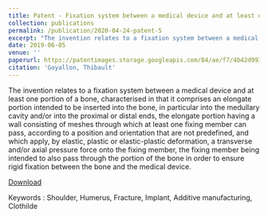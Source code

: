 ```yaml
---
title: Patent - Fixation system between a medical device and at least one portion of a bone 
collection: publications
permalink: /publication/2020-04-24-patent-5
excerpt: "The invention relates to a fixation system between a medical device and at least one portion of a bone, characterised in that it comprises an elongate portion intended to be inserted into the bone, in particular into the medullary cavity and/or into the proximal or distal ends, the elongate portion having a wall consisting of meshes through which at least one fixing member can pass, according to a position and orientation that are not predefined, and which apply, by elastic, plastic or elastic-plastic deformation, a transverse and/or axial pressure force onto the fixing member, the fixing member being intended to also pass through the portion of the bone in order to ensure rigid fixation between the bone and the medical device."
date: 2019-06-05
venue: ''
paperurl: https://patentimages.storage.googleapis.com/84/ae/f7/4b42d99370c8c1/US20220323124A1.pdf'
citation: 'Goyallon, Thibault'
---
```


The invention relates to a fixation system between a medical device and at least one portion of a bone, characterised in that it comprises an elongate portion intended to be inserted into the bone, in particular into the medullary cavity and/or into the proximal or distal ends, the elongate portion having a wall consisting of meshes through which at least one fixing member can pass, according to a position and orientation that are not predefined, and which apply, by elastic, plastic or elastic-plastic deformation, a transverse and/or axial pressure force onto the fixing member, the fixing member being intended to also pass through the portion of the bone in order to ensure rigid fixation between the bone and the medical device.

[Download](https://patentimages.storage.googleapis.com/84/ae/f7/4b42d99370c8c1/US20220323124A1.pdf)

Keywords : Shoulder, Humerus, Fracture, Implant, Additive manufacturing, Clothilde 
